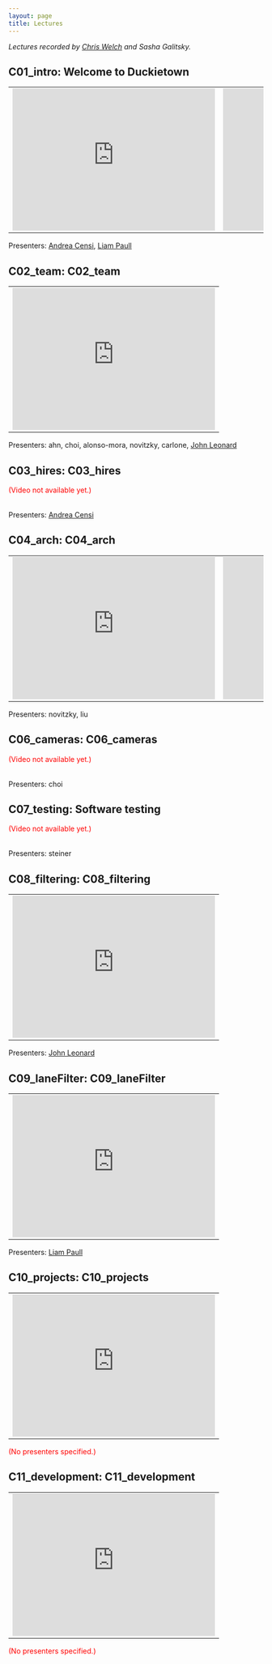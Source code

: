 ```yaml
---
layout: page
title: Lectures
---
```

   

*Lectures recorded by [Chris Welch](http://chriswelchphotography.com) and Sasha Galitsky.*
   
<style type='text/css'>
    .incomplete { color: red }
</style>
 




<h2>C01_intro: Welcome to Duckietown </h2>
<table><tr><td>

<iframe src="https://player.vimeo.com/video/154523464" 
        width="400" height="281" frameborder="0" 
        webkitallowfullscreen mozallowfullscreen allowfullscreen></iframe>
</td><td>

<iframe src="https://player.vimeo.com/video/154547370" 
        width="400" height="281" frameborder="0" 
        webkitallowfullscreen mozallowfullscreen allowfullscreen></iframe>
</td></tr></table><p>Presenters: <a href='http://censi.mit.edu/'>Andrea Censi</a>, <a href='http://people.csail.mit.edu/lpaull/'>Liam Paull</a></p>

<h2>C02_team: C02_team </h2>
<table><tr><td>

<iframe src="https://player.vimeo.com/video/155349165" 
        width="400" height="281" frameborder="0" 
        webkitallowfullscreen mozallowfullscreen allowfullscreen></iframe>
</td></tr></table><p>Presenters: ahn, choi, alonso-mora, novitzky, carlone, <a href='https://marinerobotics.mit.edu/'>John Leonard</a></p>

<h2>C03_hires: C03_hires </h2>
<p class="incomplete">(Video not available yet.)</p>
<table><tr></tr></table><p>Presenters: <a href='http://censi.mit.edu/'>Andrea Censi</a></p>

<h2>C04_arch: C04_arch </h2>
<table><tr><td>

<iframe src="https://player.vimeo.com/video/156041019" 
        width="400" height="281" frameborder="0" 
        webkitallowfullscreen mozallowfullscreen allowfullscreen></iframe>
</td><td>

<iframe src="https://player.vimeo.com/video/156041024" 
        width="400" height="281" frameborder="0" 
        webkitallowfullscreen mozallowfullscreen allowfullscreen></iframe>
</td></tr></table><p>Presenters: novitzky, liu</p>

<h2>C06_cameras: C06_cameras </h2>
<p class="incomplete">(Video not available yet.)</p>
<table><tr></tr></table><p>Presenters: choi</p>

<h2>C07_testing: Software testing </h2>
<p class="incomplete">(Video not available yet.)</p>
<table><tr></tr></table><p>Presenters: steiner</p>

<h2>C08_filtering: C08_filtering </h2>
<table><tr><td>

<iframe src="https://player.vimeo.com/video/157886581" 
        width="400" height="281" frameborder="0" 
        webkitallowfullscreen mozallowfullscreen allowfullscreen></iframe>
</td></tr></table><p>Presenters: <a href='https://marinerobotics.mit.edu/'>John Leonard</a></p>

<h2>C09_laneFilter: C09_laneFilter </h2>
<table><tr><td>

<iframe src="https://player.vimeo.com/video/157886586" 
        width="400" height="281" frameborder="0" 
        webkitallowfullscreen mozallowfullscreen allowfullscreen></iframe>
</td></tr></table><p>Presenters: <a href='http://people.csail.mit.edu/lpaull/'>Liam Paull</a></p>

<h2>C10_projects: C10_projects </h2>
<table><tr><td>

<iframe src="https://player.vimeo.com/video/158835091" 
        width="400" height="281" frameborder="0" 
        webkitallowfullscreen mozallowfullscreen allowfullscreen></iframe>
</td></tr></table><p class="incomplete">(No presenters specified.)</p>

<h2>C11_development: C11_development </h2>
<table><tr><td>

<iframe src="https://player.vimeo.com/video/158835095" 
        width="400" height="281" frameborder="0" 
        webkitallowfullscreen mozallowfullscreen allowfullscreen></iframe>
</td></tr></table><p class="incomplete">(No presenters specified.)</p>
